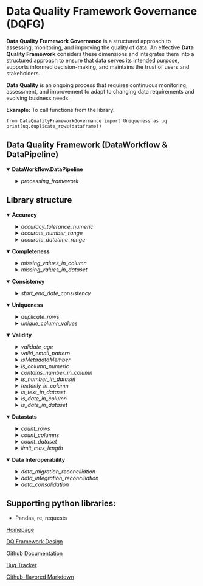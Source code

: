 # Data Quality Framework Governance (DQFG)

**Data Quality Framework Governance** is a structured approach to assessing, monitoring, and improving the quality of data. An effective **Data Quality Framework** considers these dimensions and integrates them into a structured approach to ensure that data serves its intended purpose, supports informed decision-making, and maintains the trust of users and stakeholders.

**Data Quality** is an ongoing process that requires continuous monitoring, assessment, and improvement to adapt to changing data requirements and evolving business needs.

**Example:** To call functions from the library.

	from DataQualityFrameworkGovernance import Uniqueness as uq
	print(uq.duplicate_rows(dataframe))


## Data Quality Framework (DataWorkflow & DataPipeline)

<details open>
<summary><b>DataWorkflow.DataPipeline</b></summary>

<ul>

<details>
<summary><i>processing_framework</i></summary>

User configures **DataframeDictionary** and **DataFunctionConfig** in JSON file, based on the JSON file, data pipeline tasks will be performed in  processing framework.

	import pandas as pd
	from DataQualityFrameworkGovernance.DataWorkflow import DataPipeline as dp
	
	json_config_file = 'https://raw.githubusercontent.com/RajithPrabakaran/DataQualityFrameworkGovernance/main/Files/dq_pipeline_config.json'
	#output_csv = 'full path of system location to save the output / result - [OPTIONAL, if the result to be saved in a CSV file]'
	
	print(dp.processing_framework(json_config_file))

*The output_csv parameter is optional in 'processing_framework' function, and if specified, the result will be saved **exclusively in CSV file format.** Please provide the full path, including the desired CSV file name, for saving the output.*

*Refer [DataWorkflow](https://github.com/RajithPrabakaran/DataQualityFrameworkGovernance/blob/main/DataQualityFrameworkGovernance.png)*, *[Pre-configured Json#array list = [10 sample](https://raw.githubusercontent.com/RajithPrabakaran/DataQualityFrameworkGovernance/main/Files/dq_pipeline_config.json)*

**Result**
|DateTime|DQ#|Dataset_name|DQ_Dimension|DQ_Rule/Function_name|Error_in_JSON|Error log|DQ_Rule/Function_description|DQ_Valid_count|DQ_Invalid_count|DQ_Total_count|DQ_Valid%|DQ_Invalid%|DQ_Flag_Inclusion|Data_enabled|Function_enabled|Parameter_enabled|Source|
|--|--|--|--|--|--|--|--|--|--|--|--|--|--|--|--|--|--|
|2023-12-23 11:44:13.324231|DQFGCP02|ecomm_data|Completeness|DataQualityFrameworkGovernance.Completeness.missing_values_in_column|No|No error in JSON config|"Parameter: df: 'ecomm_data', columnname: 'address2', calculate: 'Yes'"|7|43|50|14.000000000000002|86.0|Y|True|True|True|https://raw.githubusercontent.com/RajithPrabakaran/DataQualityFrameworkGovernance/main/Files/ecommerce_dataset.csv|
|2023-12-23 11:44:13.339754|DQFGCP01|ecomm_data|Completeness|DataQualityFrameworkGovernance.Completeness.missing_values_in_dataset|No|No error in JSON config|"Parameter: df: 'ecomm_data', calculate: 'Yes'"|770|80|50|90.58823529411765|9.411764705882353|Y|True|True|True|https://raw.githubusercontent.com/RajithPrabakaran/DataQualityFrameworkGovernance/main/Files/ecommerce_dataset.csv|
|2023-12-23 11:44:13.361530|DQFGAC01|ecomm_data|Accuracy|DataQualityFrameworkGovernance.Accuracy.accuracy_tolerance_numeric|No|No error in JSON config|"Parameter: df: 'ecomm_data', base_column: 'actual_price', lookup_column: 'discounted_price', tolerance_percentage: '0', calculate: 'Yes'"|0|50|50|0.0|100.0|Y|True|True|True|https://raw.githubusercontent.com/RajithPrabakaran/DataQualityFrameworkGovernance/main/Files/ecommerce_dataset.csv|
|2023-12-23 11:44:13.379107|DQFGAC02|ecomm_data|Accuracy|DataQualityFrameworkGovernance.Accuracy.accurate_number_range|No|No error in JSON config|"Parameter: df: 'ecomm_data', range_column_name: 'actual_price', lower_bound: '1', upper_bound: '1000', calculate: 'Yes'"|50|0|50|100.0|0.0|Y|True|True|True|https://raw.githubusercontent.com/RajithPrabakaran/DataQualityFrameworkGovernance/main/Files/ecommerce_dataset.csv|
|2023-12-23 11:44:13.395435|DQFGAC03|ecomm_data|Accuracy|DataQualityFrameworkGovernance.Accuracy.accurate_datetime_range|No|No error in JSON config|"Parameter: df: 'ecomm_data', range_column_name: 'purchase_datetime', from_date: '2023-05-01', to_date: '2023-05-28', date_format: '%Y-%m-%d', calculate: 'Yes'"|22|28|50|44.0|56.00000000000001|Y|True|True|True|https://raw.githubusercontent.com/RajithPrabakaran/DataQualityFrameworkGovernance/main/Files/ecommerce_dataset.csv|

</details>
</ul>
</details>

## Library structure

<details open>
<summary><b>Accuracy</b></summary>

<ul>

<details>
<summary><i>accuracy_tolerance_numeric</i></summary>

Calculating data quality accuracy of a set of values (base values) by comparing them to a known correct value (lookup value) by setting a user-defined tolerance percentage, applicable for numeric values.

	from  DataQualityFrameworkGovernance  import  Accuracy as ac
	print(ac.accuracy_tolerance_numeric(dataframe, 'base_column', 'lookup_column', tolerance_percentage))

</details>

<details>
<summary><i>accurate_number_range</i></summary>

Number range ensures that data values are accurate and conform to expected values or constraints. It is applicable to a variety of contexts, including exam scores, weather conditions, pricing, stock prices, age, income, speed limits for vehicles, water levels, and numerous other scenarios.

	from  DataQualityFrameworkGovernance  import  Accuracy as ac
	print(ac.accurate_number_range(dataframe, 'range_column_name', lower_bound, upper_bound))

	Example:
	print(ac.accurate_number_range(df, 'Age', 4, 12))
	(Output will extract the age between 4(lower bound) and 12 (upper bound) from column 'Age' in the dataset 'df')

</details>

<details>
<summary><i>accurate_datetime_range</i></summary>

The datetime range filter guarantees the accuracy and adherence of data values to predetermined criteria or constraints. It is applicable to a variety of contexts, including capturing outliers in date of birth, age and many more.

	from  DataQualityFrameworkGovernance  import  Accuracy as ac
	print(ac.accurate_datetime_range(Dataframe, 'range_column_name', 'from_date', 'to_date', 'date_format'))

	Example:
	print(ac.accurate_datetime_range(df, 'Date', '2023-01-15', '2023-03-01', '%Y-%m-%d'))

**Important**: Specify date format in *'%Y-%m-%d %H:%M:%S.%f'*  ***(It can be specified in any format aligned to source date format).***

</details>

</ul>
</details>

<details open>
<summary><b>Completeness</b></summary>

<ul>

<details>
<summary><i>missing_values_in_column</i></summary>

Summary of missing values in each column.

	from  DataQualityFrameworkGovernance  import  Completeness as cp
	print(cp.missing_values_in_column(dataframe))

</details>

<details>
<summary><i>missing_values_in_dataset</i></summary>

Summary of missing values in a dataset.

	from  DataQualityFrameworkGovernance  import  Completeness as cp
	print(cp.missing_values_in_dataset(dataframe))

</details>

</ul>
</details>

<details open>
<summary><b>Consistency</b></summary>

<ul>

<details>
<summary><i>start_end_date_consistency</i></summary>

If data in two columns is consistent, check if the "Start Date" and "End Date" column are in the correct chronological order. 

	from  DataQualityFrameworkGovernance  import  Consistency as ct
	#print(ct.start_end_date_consistency(dataframe, 'start_date_column_name', 'end_date_column_name', date_format))
	
	df = pd.read_csv('https://raw.githubusercontent.com/RajithPrabakaran/DataQualityFrameworkGovernance/main/Files/ecommerce_dataset.csv')
	print(ct.start_end_date_consistency(df, 'purchase_datetime', 'refund_date','%Y-%m-%d %H:%M:%S'))

**Important**: Specify date format in *'%Y-%m-%d %H:%M:%S.%f'*  ***(It can be specified in any format aligned to source date format).***

</details>

</ul>
</details>
  

<details open>
<summary><b>Uniqueness</b></summary>

<ul>

<details>
<summary><i>duplicate_rows</i></summary>

Identify and display **duplicate** rows in a dataset. 

  
	from  DataQualityFrameworkGovernance  import  Uniqueness as uq
	print(uq.duplicate_rows(dataframe))

</details>

<details>
<summary><i>unique_column_values</i></summary>

Display **unique column values** in a dataset. 

	from  DataQualityFrameworkGovernance  import  Uniqueness as uq
	print(uq.unique_column_values(dataframe, 'column_name'))

</details>

</ul>
</details>


<details open>
<summary><b>Validity</b></summary>

<ul>

<details>
<summary><i>validate_age</i></summary>

Validate age based on the criteria in a dataset. 

  	from  DataQualityFrameworkGovernance  import  Validity as vl
	print(vl.validate_age(dataframe, 'age_column', min_age, max_age))

</details>

<details>
<summary><i>vaild_email_pattern</i></summary>

Validating accuracy of email addresses in a dataset by verifying that they follow a valid email format.

	from  DataQualityFrameworkGovernance  import  Validity as vl
	print(vl.valid_email_pattern(dataframe,'email_column_name'))

</details>

<details>
<summary><i>isMetadataMember</i></summary>

If all values in a given array list are present in a specific column of a dataset then it provides a status message indicating whether all names are found or not. **Array values must be within square brackets.**
    
    #Examples
    #array list = ["Tom", "Jerry", "Donald"] - Text
	#array list = [10, 20, 30] - Numeric
	#array list = [True, False] - Boolean
	#array list = [0, 1] - Flag

	from  DataQualityFrameworkGovernance  import  Validity as vl
	df = pd.read_csv('https://raw.githubusercontent.com/RajithPrabakaran/DataQualityFrameworkGovernance/main/Files/ecommerce_dataset.csv')
	meta_member = ["Yes", "N"]
	
	print(vl.isMetadataMember(df, 'replaced', meta_member,"No"))
	#print(vl.isMetadataMember(dataframe, 'column_name_to_look', [array_list]))
	#Parameter 'No' is optional to enable and disable calculation


</details>

<details>
<summary><i>is_column_numeric</i></summary>

 Examines each value in a **column** and appends a new column to the existing column, indicating whether the column is numeric.

	from  DataQualityFrameworkGovernance  import  Validity as vl
	df = pd.read_csv('https://raw.githubusercontent.com/RajithPrabakaran/DataQualityFrameworkGovernance/main/Files/ecommerce_dataset.csv')
    print(vl.is_column_numeric(df, 'actual_price'))
	
	#print(vl.is_column_numeric(dataframe, 'column_name'))

</details>

<details>
<summary><i>contains_number_in_column</i></summary>

 Examines each value in a **column** and appends a new column to the existing column, indicating whether the values contains numeric.

	from  DataQualityFrameworkGovernance  import  Validity as vl
	df = pd.read_csv('https://raw.githubusercontent.com/RajithPrabakaran/DataQualityFrameworkGovernance/main/Files/ecommerce_dataset.csv')
    print(vl.contains_number_in_column(df, 'product_name'))
	
	#print(vl.contains_number_in_column(dataframe, 'column_name'))

</details>

<details>
<summary><i>is_number_in_dataset</i></summary>

Examines each value in a **dataset** and appends a new column for each existing column, indicating whether the values are numeric.

	from  DataQualityFrameworkGovernance  import  Validity as vl
	print(vl.is_number_in_dataset(dataframe))

	#Example for specific column selection
	is_number_in_dataset(dataframe[['column1','column7']])

</details>

<details>
<summary><i>textonly_in_column</i></summary>

 Examines each value in a **column** and appends a new column to the existing column, indicating whether the values are text. **Result would be false, if text or string contains number.**

	from  DataQualityFrameworkGovernance  import  Validity as vl
	df = pd.read_csv('https://raw.githubusercontent.com/RajithPrabakaran/DataQualityFrameworkGovernance/main/Files/ecommerce_dataset.csv')
    print(vl.textonly_in_column(df,'product_description'))

	#print(vl.textonly_in_column(dataframe, 'column_name'))

</details>

<details>
<summary><i>is_text_in_dataset</i></summary>

Examines each value in a **dataset** and appends a new column for each existing column, indicating whether the values are text. **Result would be false, if text or string contains number.**

	from  DataQualityFrameworkGovernance  import  Validity as vl
	print(vl.is_text_in_dataset(dataframe))

	#Example for specific column selection
	is_text_in_dataset(dataframe[['column1','column7']])

</details>

<details>
<summary><i>is_date_in_column</i></summary>

 Examines each value in a **column** and appends a new column to the existing column, indicating whether the values are in date time, in a speciifed format.

	from  DataQualityFrameworkGovernance  import  Validity as vl
	print(vl.is_date_in_column(dataframe,'column_name', date_format))

**Important**: Specify date format in *'%Y-%m-%d %H:%M:%S.%f'*  ***(It can be specified in any format aligned to source date format).***

</details>

<details>
<summary><i>is_date_in_dataset</i></summary>

 Examines each value in a **dataset** and appends a new column for each existing column, indicating whether the values are in date time, in a speciifed format.

	from  DataQualityFrameworkGovernance  import  Validity as vl
	df = pd.read_csv('https://raw.githubusercontent.com/RajithPrabakaran/DataQualityFrameworkGovernance/main/Files/ecommerce_dataset.csv')
	print(vl.is_date_in_dataset(df,'%Y-%m-%d %H:%M:%S'))

    #print(vl.is_date_in_dataset(df[['purchase_datetime','product_name']],'%Y-%m-%d %H:%M:%S'))
	#print(vl.is_date_in_dataset(dataframe, date_format))

	#Example for specific column selection
	is_date_in_dataset(dataframe[['column1','column7']], date_format='%Y-%m-%d')

**Important**: Specify date format in *'%Y-%m-%d %H:%M:%S.%f'*  ***(It can be specified in any format aligned to source date format).***

</details>

</details>


</ul>
</details>

</ul>
</details>

<details open>
<summary><b>Datastats</b></summary>

<ul>

<details>
<summary><i>count_rows</i></summary>

Count the number of rows in a DataFrame. 
  
  	from  DataQualityFrameworkGovernance  import  Datastats as ds
	print(ds.count_rows(dataframe))

</details>

<details>
<summary><i>count_columns</i></summary>

Count the number of columns in a DataFrame. 

    
  	from  DataQualityFrameworkGovernance  import  Datastats as ds
	print(ds.count_columns(dataframe))

</details>

<details>
<summary><i>count_dataset</i></summary>

Count the number of rows & columns in a DataFrame. 
    
  	from  DataQualityFrameworkGovernance  import  Datastats as ds
	print(ds.count_dataset(dataframe))

</details>

<details>
<summary><i>limit_max_length</i></summary>

 Limits the maximum length of a string to specific length. Example, when applied to the input string 'ABCDEFGH', the function returns 'ABCDE', effectively truncating the original string to the first 5 characters.
    
  	from  DataQualityFrameworkGovernance  import  Datastats as ds
	print(ds.limit_max_length(dataframe, column_name, start_length, length))

	#Example: 'ABCDEFGH' input string returns 'ABCDE'
	print(limit_max_length(df,'column_name',0,5))

</details>

</ul>
</details>


<details open>
<summary><b>Data Interoperability</b></summary>

<ul>

<details>
<summary><i>data_migration_reconciliation</i></summary>

**Data migration reconciliation** is a crucial step in ensuring the accuracy and integrity of data transfer between a source and target system. The process involves comparison of the source and target data to identify any disparities. If the columns in both datasets differ, the process returns an ouput to align the source and target dataset. 

**Output of column name mismatch**
| Column | MatchStatus | TableLocation |
|--|--|--|
| Department | Unmatched | Source |
| Departmentt | Unmatched | Target |
| EmployeeID | Matched | NotApplicable |

After structural alignment is confirmed, a comprehensive check is performed by comparing the content of each column. Any inconsistencies between the source and target data are flagged as mismatches. This includes the identification of specific 'column name(s)' where discrepancies occur, 'row number or position' and 'mismatched records' in both the source and target datasets. This comprehensive reporting ensures that discrepancies can be easily located and addressed, promoting data accuracy and the successful completion of the migration process.

  	from  DataQualityFrameworkGovernance  import  Interoperability as io
	print(io.data_migration_reconciliation(source_dataframe, target_dataframe))

	#Example of saving source and target dataframe from csv file

	import pandas as pd
	source_dataframe = pd.read_csv('source_data.csv')
	target_dataframe = pd.read_csv('target_data.csv')

**Result**
| Column | Row no. / Position |Source Data |Target Data |
|--|--|--|--|
| Column name | 2 | 33 | 3 |
| Column name | 289 | Donald Trump | Donald Duck |  

</details>

<details>
<summary><i>data_integration_reconciliation</i></summary>

**Data integration reconciliation** involves combining data from different sources into a unified view. This function compares two datasets, source_dataset and target_dataset, based on a unique identifier, ID. It checks for disparities in each column, cell by cell, between the two datasets. For each mismatch, it identifies the specific column and provides a status of "Matched" or "Mismatched." If the columns in both datasets differ, the process returns an ouput to align the source and target dataset. 

**Example output of column name mismatch**
| Column | MatchStatus | TableLocation |
|--|--|--|
| Department | Unmatched | Source |
| Departmentt | Unmatched | Target |
| EmployeeID | Matched | NotApplicable |

After structural alignment is confirmed, a comprehensive check is performed by comparing the content of each column. Any inconsistencies between the source and target data are flagged as mismatches.

**Parameters:**

**source_dataset:** The source dataset, a DataFrame containing the data to be compared.
**target_dataset:** The target dataset, a DataFrame containing the data to be compared against the source dataset
**ID**: A unique identifier column present in both datasets, used to match rows between the two datasets.

**Return Value:**

**status:** A string indicating the overall comparison status, either "Matched" or "Mismatched."
**mismatched_columns:** A list of columns that have mismatches between the two datasets.

	import pandas as pd
  	from  DataQualityFrameworkGovernance  import  Interoperability as io

	source_dataset = pd.DataFrame({
		'Ordinal': [54, 55, 56, 57],
		'Name': ['Theresa May','Boris Johnson', 'Liz Truss', 'Rishi Sunak'],
		'Monarch': ['Elizabeth II', 'Elizabeth II', 'Elizabeth II & Charles III', 'Charles III']
		})

	target_dataset = pd.DataFrame({
		'Ordinal': [55, 56, 57],
		'Name': ['Boris Johnson', 'Liz Truss', 'Rishi Sunak'],
		'Monarch': ['Elizabeth II', 'Elizabeth II', 'Charles III']
		})

	comparison_results = io.data_integration_reconciliation(source_dataset, target_dataset, 'Ordinal')
	print(comparison_results)


**Result**
| Ordinal | Status | Mismatched_Columns | MergeStatus | Name_source | Name_target | Monarch_source | Monarch_target |
|--|--|--|--|--|--|--|--|
|54|Mismatch|Name, Monarch|left_only|Theresa May|NaN|Elizabeth II|NaN|
|56|Mismatch|Monarch|both| Liz Truss| Liz Truss|Elizabeth II & Charles III|Elizabeth II|
|55|Match|None|both|Boris Johnson|Boris Johnson|Elizabeth II|Elizabeth II|
|57|Match|None|both|Rishi Sunak|Rishi Sunak|Charles III|Charles III|

</details>

<details>
<summary><i>data_consolidation</i></summary>

**Data consolidation** is a process of combining information from multiple datasets to create a unified dataset. This function with three parameters – dataset1, dataset2, and a parameter to determine consolidation direction (0 for rows ,1 for columns), users can choose between consolidating data by rows or columns.

**Compile by Rows (0):**

When choosing compile=0, the function will stack the datasets vertically, effectively appending the rows of dataset2 beneath the rows of dataset1.

**Compile by Columns (1):**

Alternatively, selecting compile=1 will concatenate the datasets side by side, merging columns from dataset2 to the right of those from dataset1.

  	from  DataQualityFrameworkGovernance  import  Interoperability as io

	CompileByColumns = io.data_consolidation(df1, df2,1)
	CompileByRows = io.data_consolidation(df1, df2,0)

</details>

</ul>
</details> 

## Supporting python libraries:
  

- Pandas, re, requests

[Homepage](https://github.com/RajithPrabakaran/DataQualityFrameworkGovernance)

[DQ Framework Design](https://github.com/RajithPrabakaran/DataQualityFrameworkGovernance/blob/main/DataQualityFrameworkGovernance.png)

[Github Documentation](https://github.com/RajithPrabakaran/DataQualityFrameworkGovernance)

[Bug Tracker](https://github.com/RajithPrabakaran/DataQualityFrameworkGovernance/issues) 

[Github-flavored Markdown](https://guides.github.com/features/mastering-markdown/)
